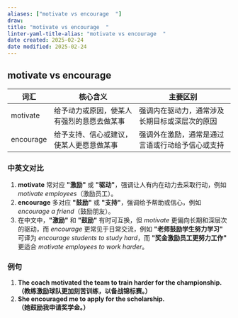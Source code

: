 ```yaml
---
aliases: ["motivate vs encourage  "]
draw:
title: "motivate vs encourage  "
linter-yaml-title-alias: "motivate vs encourage  "
date created: 2025-02-24
date modified: 2025-02-24
---
```


## motivate vs encourage  

| 词汇  | 核心含义 | 主要区别 |
|--------|--------|--------|
| motivate  | 给予动力或原因，使某人有强烈的意愿去做某事 | 强调内在驱动力，通常涉及长期目标或深层次的原因 |
| encourage | 给予支持、信心或建议，使某人更愿意做某事 | 强调外在激励，通常是通过言语或行动给予信心或支持 |

### 中英文对比  

1. **motivate** 常对应 **"激励"** 或 **"驱动"**，强调让人有内在动力去采取行动，例如 *motivate employees*（激励员工）。
2. **encourage** 多对应 **"鼓励"** 或 **"支持"**，强调给予帮助或信心，例如 *encourage a friend*（鼓励朋友）。
3. 在中文中，**"激励"** 和 **"鼓励"** 有时可互换，但 *motivate* 更偏向长期和深层次的驱动，而 *encourage* 更常见于日常交流，例如 **"老师鼓励学生努力学习"** 可译为 *encourage students to study hard*，而 **"奖金激励员工更努力工作"** 更适合 *motivate employees to work harder*。

### 例句  

1. **The coach motivated the team to train harder for the championship.**  
   **（教练激励球队更加刻苦训练，以备战锦标赛。）**  
2. **She encouraged me to apply for the scholarship.**  
   **（她鼓励我申请奖学金。）**  
